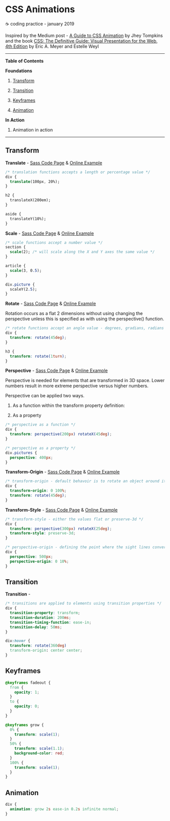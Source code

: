 # CSS Animations

:coffee: coding practice - january 2019

Inspired by the Medium post - [A Guide to CSS Animation](https://codeburst.io/a-guide-to-css-animation-part-1-8777f5beb1f8) by Jhey Tompkins and the book [CSS: The Definitive Guide: Visual Presentation for the Web, 4th Edition](https://www.amazon.com/CSS-Definitive-Guide-Visual-Presentation/dp/1449393195) by Eric A. Meyer and Estelle Weyl

---

**Table of Contents**

**Foundations**

1. [Transform](#transform)

1. [Transition](#tranisition)

1. [Keyframes](#keyframes)

1. [Animation](#animation)

**In Action**

1. Animation in action

---

## Transform

**Translate** - [Sass Code Page](/src/sass/components/_transform.scss) & [Online Example](https://robert-laws.com/practice-jan-2019-css-animations/transform.html)

```css
/* translation functions accepts a length or percentage value */
div {
  translate(100px, 20%);
}

h2 {
  translateX(200em);
}

aside {
  translateY(10%);
}
```

**Scale** - [Sass Code Page](/src/sass/components/_transform.scss) & [Online Example](https://robert-laws.com/practice-jan-2019-css-animations/transform.html)

```css
/* scale functions accept a number value */
section {
  scale(2); /* will scale along the X and Y axes the same value */
}

article {
  scale(3, 0.5);
}

div.picture {
  scaleY(2.5);
}
```

**Rotate** - [Sass Code Page](/src/sass/components/_transform.scss) & [Online Example](https://robert-laws.com/practice-jan-2019-css-animations/transform.html)


Rotation occurs as a flat 2 dimensions without using changing the perspective unless this is specified as with using the perspective() function.

```css
/* rotate functions accept an angle value - degrees, gradians, radians or turns */
div {
  transform: rotate(45deg);
}

h3 {
  transform: rotate(1turn);
}
```

**Perspective** - [Sass Code Page](/src/sass/components/_transform.scss) & [Online Example](https://robert-laws.com/practice-jan-2019-css-animations/transform.html)


Perspective is needed for elements that are transformed in 3D space. Lower numbers result in more extreme perspective versus higher numbers.

Perspective can be applied two ways.

1. As a function within the transform property definition:

1. As a property

```css
/* perspective as a function */
div {
  transform: perspective(200px) rotateX(45deg);
}

/* perspective as a property */
div.pictures {
  perspective: 400px;
}
```

**Transform-Origin** - [Sass Code Page](/src/sass/components/_transform-origin.scss) & [Online Example](https://robert-laws.com/practice-jan-2019-css-animations/transform-origin.html)


```css
/* transform-origin - default behavoir is to rotate an object around it's center */
div {
  transform-origin: 0 100%;
  transform: rotate(45deg);
}
```

**Transform-Style** - [Sass Code Page](/src/sass/components/_transform-style.scss) & [Online Example](https://robert-laws.com/practice-jan-2019-css-animations/transform-style.html)


```css
/* transform-style - either the values flat or preserve-3d */
div {
  transform: perspective(300px) rotateX(25deg);
  transform-style: preserve-3d;
}
```

```css
/* perspective-origin - defining the point where the sight lines convere */
div {
  perspective: 500px;
  perspective-origin: 0 10%;
}
```

## Transition

**Transition** - 

```css
/* transitions are applied to elements using transition properties */
div {
  transition-property: transform;
  transition-duration: 200ms;
  transition-timing-function: ease-in;
  transition-delay: 50ms;
}

div:hover {
  transform: rotate(360deg)
  transform-origin: center center;
}
```

## Keyframes

```css
@keyframes fadeout {
  from {
    opacity: 1;
  }
  to {
    opacity: 0;
  }
}

@keyframes grow {
  0% {
    transform: scale(1);
  }
  50% {
    transform: scale(1.1);
    background-color: red;
  }
  100% {
    transform: scale(1);
  }
}
```

## Animation

```css
div {
  animation: grow 2s ease-in 0.2s infinite normal;
}
```